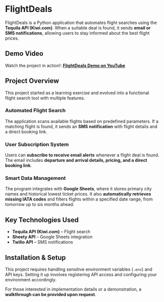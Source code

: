 # FlightDeals  
FlightDeals is a Python application that automates flight searches using the **Tequila API (Kiwi.com)**. When a suitable deal is found, it sends **email or SMS notifications**, allowing users to stay informed about the best flight prices.  

## Demo Video  
Watch the project in action!: **[FlightDeals Demo on YouTube](YOUR_YOUTUBE_LINK_HERE)**  

## Project Overview  
This project started as a learning exercise and evolved into a functional flight search tool with multiple features.  

### Automated Flight Search  
The application scans available flights based on predefined parameters. If a matching flight is found, it sends an **SMS notification** with flight details and a direct booking link.  

### User Subscription System  
Users can **subscribe to receive email alerts** whenever a flight deal is found. The email includes **departure and arrival details, pricing, and a direct booking link**.  

### Smart Data Management  
The program integrates with **Google Sheets**, where it stores primary city names and historical lowest ticket prices. It also **automatically retrieves missing IATA codes** and filters flights within a specified date range, from tomorrow up to six months ahead.  

## Key Technologies Used  
- **Tequila API (Kiwi.com)** – Flight search  
- **Sheety API** – Google Sheets integration  
- **Twilio API** – SMS notifications  

## Installation & Setup  
This project requires handling sensitive environment variables (`.env`) and API keys. Setting it up involves registering API access and configuring your environment accordingly.  

For those interested in implementation details or a demonstration, a **walkthrough can be provided upon request**.  
